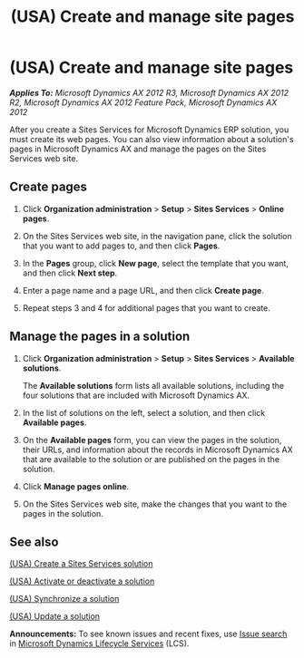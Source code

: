 ﻿---
title: (USA) Create and manage site pages
TOCTitle: (USA) Create and manage site pages
ms:assetid: 4865f28b-b6e5-4ee9-acda-11177a7561e4
ms:mtpsurl: https://technet.microsoft.com/en-us/library/Hh242404(v=AX.60)
ms:contentKeyID: 36056928
ms.date: 04/18/2014
mtps_version: v=AX.60
---

# (USA) Create and manage site pages 


_**Applies To:** Microsoft Dynamics AX 2012 R3, Microsoft Dynamics AX 2012 R2, Microsoft Dynamics AX 2012 Feature Pack, Microsoft Dynamics AX 2012_

After you create a Sites Services for Microsoft Dynamics ERP solution, you must create its web pages. You can also view information about a solution's pages in Microsoft Dynamics AX and manage the pages on the Sites Services web site.

## Create pages

1.  Click **Organization administration** \> **Setup** \> **Sites Services** \> **Online pages**.

2.  On the Sites Services web site, in the navigation pane, click the solution that you want to add pages to, and then click **Pages**.

3.  In the **Pages** group, click **New page**, select the template that you want, and then click **Next step**.

4.  Enter a page name and a page URL, and then click **Create page**.

5.  Repeat steps 3 and 4 for additional pages that you want to create.

## Manage the pages in a solution

1.  Click **Organization administration** \> **Setup** \> **Sites Services** \> **Available solutions**.
    
    The **Available solutions** form lists all available solutions, including the four solutions that are included with Microsoft Dynamics AX.

2.  In the list of solutions on the left, select a solution, and then click **Available pages**.

3.  On the **Available pages** form, you can view the pages in the solution, their URLs, and information about the records in Microsoft Dynamics AX that are available to the solution or are published on the pages in the solution.

4.  Click **Manage pages online**.

5.  On the Sites Services web site, make the changes that you want to the pages in the solution.

## See also

[(USA) Create a Sites Services solution](usa-create-a-sites-services-solution.md)

[(USA) Activate or deactivate a solution](usa-activate-or-deactivate-a-solution.md)

[(USA) Synchronize a solution](usa-synchronize-a-solution.md)

[(USA) Update a solution](usa-update-a-solution.md)

  
**Announcements:** To see known issues and recent fixes, use [Issue search](http://go.microsoft.com/fwlink/?linkid=389258) in [Microsoft Dynamics Lifecycle Services](http://go.microsoft.com/fwlink/?linkid=306505) (LCS).

